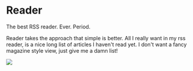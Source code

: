 # Reader

The best RSS reader. Ever. Period.

Reader takes the approach that simple is better. All I really want in my rss reader,
is a nice long list of articles I haven't read yet. I don't want a fancy magazine style
view, just give me a damn list!

![](https://dl.dropbox.com/u/1906634/Captured/Reader.png)
